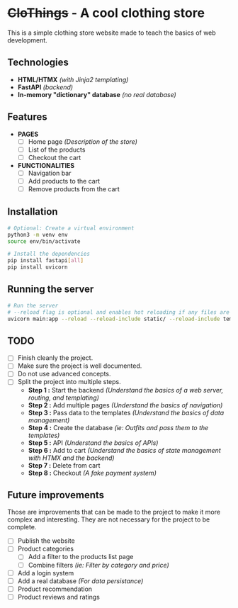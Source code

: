 # ~~CloThings~~ - A cool clothing store

This is a simple clothing store website made to teach the basics of web development.

## Technologies

- **HTML/HTMX** *(with Jinja2 templating)*
- **FastAPI** *(backend)*
- **In-memory "dictionary" database** *(no real database)*

## Features

- **PAGES**
  - [ ] Home page *(Description of the store)*
  - [ ] List of the products
  - [ ] Checkout the cart

- **FUNCTIONALITIES**
  - [ ] Navigation bar
  - [ ] Add products to the cart
  - [ ] Remove products from the cart

## Installation

```bash
# Optional: Create a virtual environment
python3 -m venv env
source env/bin/activate

# Install the dependencies
pip install fastapi[all]
pip install uvicorn
```

## Running the server

```bash
# Run the server
# --reload flag is optional and enables hot reloading if any files are changed
uvicorn main:app --reload --reload-include static/ --reload-include templates/
```

## TODO

- [ ] Finish cleanly the project.
- [ ] Make sure the project is well documented.
- [ ] Do not use advanced concepts.
- [ ] Split the project into multiple steps.
  - **Step 1 :** Start the backend *(Understand the basics of a web server, routing, and templating)*
  - **Step 2 :** Add multiple pages *(Understand the basics of navigation)*
  - **Step 3 :** Pass data to the templates *(Understand the basics of data management)*
  - **Step 4 :** Create the database *(ie: Outfits and pass them to the templates)*
  - **Step 5 :** API *(Understand the basics of APIs)*
  - **Step 6 :** Add to cart *(Understand the basics of state management with HTMX and the backend)*
  - **Step 7 :** Delete from cart
  - **Step 8 :** Checkout *(A fake payment system)*

## Future improvements

Those are improvements that can be made to the project to make it more complex and interesting. They are not necessary for the project to be complete.

- [ ] Publish the website
- [ ] Product categories
  - [ ] Add a filter to the products list page
  - [ ] Combine filters *(ie: Filter by category and price)*
- [ ] Add a login system
- [ ] Add a real database *(For data persistance)*
- [ ] Product recommendation
- [ ] Product reviews and ratings
